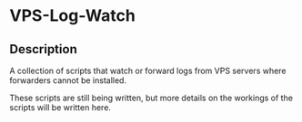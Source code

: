 # VPS-Log-Watch

## Description
A collection of scripts that watch or forward logs from VPS servers where forwarders cannot be installed.

These scripts are still being written, but more details on the workings of the scripts will be written here.

